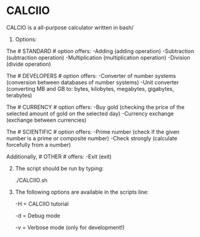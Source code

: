 # CALCIIO
CALCIO is a all-purpose calculator written in bash/

1) Options:

The # STANDARD # option offers:
-Adding (adding operation)
-Subtraction (subtraction operation)
-Multiplication (multiplication operation)
-Division (divide operation)

The # DEVELOPERS # option offers:
-Converter of number systems (conversion between databases of number systems)
-Unit converter (converting MB and GB to: bytes, kilobytes, megabytes, gigabytes, terabytes)

The # CURRENCY # option offers:
-Buy gold (checking the price of the selected amount of gold on the selected day)
-Currency exchange (exchange between currencies)

The # SCIENTIFIC # option offers:
-Prime number (check if the given number is a prime or composite number)
-Check strongly (calculate forcefully from a number)

Additionally, # OTHER # offers:
-Exit (exit)


2) The script should be run by typing:

    ./CALCIIO.sh


3) The following options are available in the scripts line:

    -H = CALCIIO tutorial

    -d = Debug mode

    -v = Verbose mode (only for development!)


